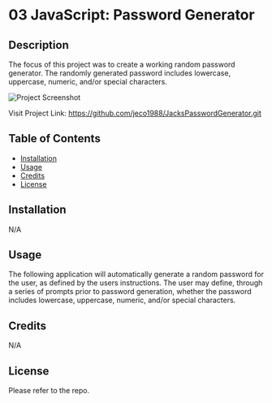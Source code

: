 # 03 JavaScript: Password Generator

## Description

The focus of this project was to create a working random password generator.
The randomly generated password includes lowercase, uppercase, numeric, and/or special characters.

![Project Screenshot](/JacksPasswordGenerator/Assets/PGScreenshot.jpg?raw=true "Jack's Password Generator")

Visit Project Link: https://github.com/jeco1988/JacksPasswordGenerator.git

## Table of Contents

- [Installation](#installation)
- [Usage](#usage)
- [Credits](#credits)
- [License](#license)

## Installation

N/A

## Usage

The following application will automatically generate a random password for the user, as defined by the users instructions. The user may define, through a series of prompts prior to password generation, whether the password includes lowercase, uppercase, numeric, and/or special characters.

## Credits

N/A

## License

Please refer to the repo.
